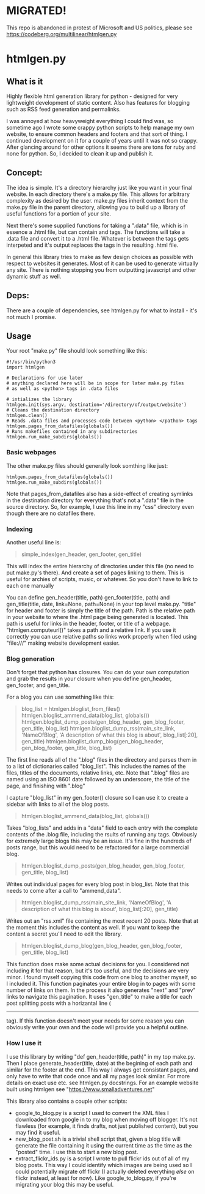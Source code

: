 # MIGRATED!
This repo is abandoned in protest of Microsoft and US politics, please see https://codeberg.org/multilinear/htmlgen.py

htmlgen.py
==========

## What is it
Highly flexible html generation library for python - designed for very lightweight development of static content. Also has features for blogging such as RSS feed generation and permalinks.

I was annoyed at how heavyweight everything I could find was, so sometime ago I wrote some crappy python scripts to help manage my own website, to ensure common headers and footers and that sort of thing. I continued development on it for a couple of years until it was not so crappy. After glancing around for other options it seems there are tons for ruby and none for python. So, I decided to clean it up and publish it.

## Concept:
The idea is simple. It's a directory hierarchy just like you want in your final website. In each directory there's a make.py file. This allows for arbitrary complexity as desired by the user. make.py files inherit context from the make.py file in the parent directory, allowing you to build up a library of useful functions for a portion of your site.

Next there's some supplied functions for taking a ".data" file, which is in essence a .html file, but can contain <python> and </python> tags. The functions will take a .data file and convert it to a .html file. Whatever is between the <python> tags gets interpeted and it's output replaces the tags in the resulting .html file.

In general this library tries to make as few design choices as possible with respect to websites it generates. Most of it can be used to generate virtually any site. There is nothing stopping you from outputting javascript and other dynamic stuff as well.

## Deps:
There are a couple of dependencies, see htmlgen.py for what to install - it's not much I promise.

## Usage
Your root "make.py" file should look something like this:
```
#!/usr/bin/python3
import htmlgen

# Declarations for use later
# anything declared here will be in scope for later make.py files
# as well as <python> tags in .data files

# intializes the library
htmlgen.init(sys.argv, destination='/directory/of/output/website') 
# Cleans the destination directory
htmlgen.clean() 
# Reads .data files and processes code between <python> </pathon> tags
htmlgen.pages_from_datafiles(globals()) 
# Runs makefiles contained in any subdirectories
htmlgen.run_make_subdirs(globals()) 
```

### Basic webpages
The other make.py files should generally look somthing like just:
```
htmlgen.pages_from_datafiles(globals())
htmlgen.run_make_subdirs(globals())
```
Note that pages_from_datafiles also has a side-effect of creating symlinks in the destination directory for everything that's not a ".data" file in the source directory. So, for example, I use this line in my "css" directory even though there are no datafiles there.

### Indexing
Another useful line is:

> simple_index(gen_header, gen_footer, gen_title) 

This will index the entire hierarchy of directories under this file (no need to put make.py's there). And create a set of pages linking to them. This is useful for archies of scripts, music, or whatever. So you don't have to link to each one manually

You can define gen_header(title, path) gen_footer(title, path) and gen_title(title, date, link=None, path=None) in your top level make.py. "title" for header and footer is simply the title of the path. Path is the relative path in your website to where the .html page being generated is located. This path is useful for links in the header, footer, or title of a webpage. "htmlgen.computeurl()" takes a path and a relative link. If you use it correctly you can use relative paths so links work properly when filed using "file:///" making website development easier.

### Blog generation
Don't forget that python has closures. You can do your own computation and grab the results in your closure when you define gen_header, gen_footer, and gen_title.

For a blog you can use something like this:

> blog_list = htmlgen.bloglist_from_files()
> htmlgen.bloglist_ammend_data(blog_list, globals())
> htmlgen.bloglist_dump_posts(gen_blog_header, gen_blog_footer, gen_title, blog_list)
> htmlgen.bloglist_dump_rss(main_site_link, 'NameOfBlog', 'A description of what this blog is about', blog_list[:20], gen_title)
> htmlgen.bloglist_dump_blog(gen_blog_header, gen_blog_footer, gen_title, blog_list)

The first line reads all of the ".blog" files in the directory and parses them in to a list of dictionaries called "blog_list". This includes the names of the files, titles of the documents, relative links, etc. Note that ".blog" files are named using an ISO 8601 date followed by an underscore, the title of the page, and finishing with ".blog"

I capture "blog_list" in my gen_footer() closure so I can use it to create a sidebar with links to all of the blog posts.

> htmlgen.bloglist_ammend_data(blog_list, globals())

Takes "blog_lists" and adds in a "data" field to each entry with the complete contents of the .blog file, including the rsults of running any <python> tags. Obviously for extremely large blogs this may be an issue. It's fine in the hundreds of posts range, but this would need to be refactored for a large commercial blog.

> htmlgen.bloglist_dump_posts(gen_blog_header, gen_blog_footer, gen_title, blog_list)

Writes out individual pages for every blog post in blog_list. Note that this needs to come after a call to "ammend_data". 

> htmlgen.bloglist_dump_rss(main_site_link, 'NameOfBlog', 'A description of what this blog is about', blog_list[:20], gen_title)

Writes out an "rss.xml" file containing the most recent 20 posts. Note that at the moment this includes the content as well. If you want to keep the content a secret you'll need to edit the library.

> htmlgen.bloglist_dump_blog(gen_blog_header, gen_blog_footer, gen_title, blog_list)

This function does make some actual decisions for you. I considered not including it for that reason, but it's too useful, and the decisions are very minor. I found myself copying this code from one blog to another myself, so I included it.
This function paginates your entire blog in to pages with some number of links on them. In the process it also generates "next" and "prev" links to navigate this pagination. It uses "gen_title" to make a title for each post splitting posts with a horizantal line (<hr> tag).
If this function doesn't meet your needs for some reason you can obviously write your own and the code will provide you a helpful outline. 

### How I use it
I use this library by writing "def gen_header(title, path)" in my top make.py. Then I place <python> generate_header(title, date) </python> at the begining of each path and similar for the footer at the end. This way I always get consistant pages, and only have to write that code once and all my pages look similar. For more details on exact use etc. see htmlgen.py docstrings. For an example website built using htmlgen see "https://www.smalladventures.net"

This library also contains a couple other scripts:

- google_to_blog.py is a script I used to convert the XML files I downloaded from google in to my blog when moving off blogger. It's not flawless (for example, it finds drafts, not just published content), but you may find it useful.
- new_blog_post.sh is a trivial shell script that, given a blog title will generate the file containing it using the current time as the time as the "posted" time. I use this to start a new blog post.
- extract_flickr_ids.py is a script I wrote to pull flickr ids out of all of my blog posts. This way I could identify which images are being used so I could potentially migrate off flickr (I actually deleted everything *else* on flickr instead, at least for now). Like google_to_blog.py, if you're migrating your blog this may be useful.
